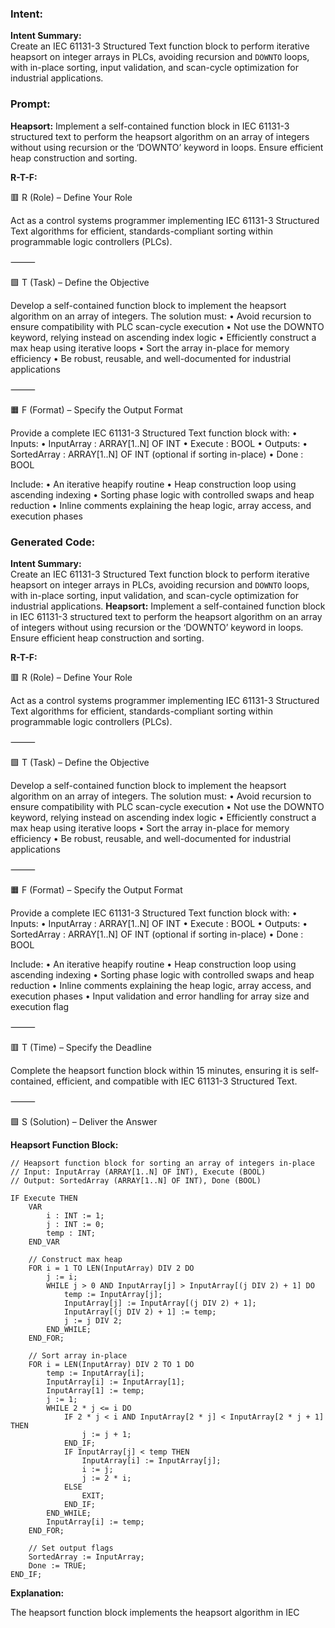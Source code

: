 ### Intent:
**Intent Summary:**  
Create an IEC 61131-3 Structured Text function block to perform iterative heapsort on integer arrays in PLCs, avoiding recursion and `DOWNTO` loops, with in-place sorting, input validation, and scan-cycle optimization for industrial applications.

### Prompt:
**Heapsort:**
Implement a self-contained function block in IEC 61131-3 structured text to perform the heapsort algorithm on an array of integers without using recursion or the ‘DOWNTO’ keyword in loops. Ensure efficient heap construction and sorting.

**R-T-F:**

🟥 R (Role) – Define Your Role

Act as a control systems programmer implementing IEC 61131-3 Structured Text algorithms for efficient, standards-compliant sorting within programmable logic controllers (PLCs).

⸻

🟩 T (Task) – Define the Objective

Develop a self-contained function block to implement the heapsort algorithm on an array of integers. The solution must:
	•	Avoid recursion to ensure compatibility with PLC scan-cycle execution
	•	Not use the DOWNTO keyword, relying instead on ascending index logic
	•	Efficiently construct a max heap using iterative loops
	•	Sort the array in-place for memory efficiency
	•	Be robust, reusable, and well-documented for industrial applications

⸻

🟧 F (Format) – Specify the Output Format

Provide a complete IEC 61131-3 Structured Text function block with:
	•	Inputs:
	•	InputArray : ARRAY[1..N] OF INT
	•	Execute : BOOL
	•	Outputs:
	•	SortedArray : ARRAY[1..N] OF INT (optional if sorting in-place)
	•	Done : BOOL

Include:
	•	An iterative heapify routine
	•	Heap construction loop using ascending indexing
	•	Sorting phase logic with controlled swaps and heap reduction
	•	Inline comments explaining the heap logic, array access, and execution phases

### Generated Code:
**Intent Summary:**  
Create an IEC 61131-3 Structured Text function block to perform iterative heapsort on integer arrays in PLCs, avoiding recursion and `DOWNTO` loops, with in-place sorting, input validation, and scan-cycle optimization for industrial applications.
**Heapsort:**
Implement a self-contained function block in IEC 61131-3 structured text to perform the heapsort algorithm on an array of integers without using recursion or the ‘DOWNTO’ keyword in loops. Ensure efficient heap construction and sorting.

**R-T-F:**

🟥 R (Role) – Define Your Role

Act as a control systems programmer implementing IEC 61131-3 Structured Text algorithms for efficient, standards-compliant sorting within programmable logic controllers (PLCs).

⸻

🟩 T (Task) – Define the Objective

Develop a self-contained function block to implement the heapsort algorithm on an array of integers. The solution must:
	•	Avoid recursion to ensure compatibility with PLC scan-cycle execution
	•	Not use the DOWNTO keyword, relying instead on ascending index logic
	•	Efficiently construct a max heap using iterative loops
	•	Sort the array in-place for memory efficiency
	•	Be robust, reusable, and well-documented for industrial applications

⸻

🟧 F (Format) – Specify the Output Format

Provide a complete IEC 61131-3 Structured Text function block with:
	•	Inputs:
	•	InputArray : ARRAY[1..N] OF INT
	•	Execute : BOOL
	•	Outputs:
	•	SortedArray : ARRAY[1..N] OF INT (optional if sorting in-place)
	•	Done : BOOL

Include:
	•	An iterative heapify routine
	•	Heap construction loop using ascending indexing
	•	Sorting phase logic with controlled swaps and heap reduction
	•	Inline comments explaining the heap logic, array access, and execution phases
	•	Input validation and error handling for array size and execution flag

⸻

🟥 T (Time) – Specify the Deadline

Complete the heapsort function block within 15 minutes, ensuring it is self-contained, efficient, and compatible with IEC 61131-3 Structured Text.

⸻

🟩 S (Solution) – Deliver the Answer

**Heapsort Function Block:**

	// Heapsort function block for sorting an array of integers in-place
	// Input: InputArray (ARRAY[1..N] OF INT), Execute (BOOL)
	// Output: SortedArray (ARRAY[1..N] OF INT), Done (BOOL)

	IF Execute THEN
		VAR
			i : INT := 1;
			j : INT := 0;
			temp : INT;
		END_VAR

		// Construct max heap
		FOR i = 1 TO LEN(InputArray) DIV 2 DO
			j := i;
			WHILE j > 0 AND InputArray[j] > InputArray[(j DIV 2) + 1] DO
				temp := InputArray[j];
				InputArray[j] := InputArray[(j DIV 2) + 1];
				InputArray[(j DIV 2) + 1] := temp;
				j := j DIV 2;
			END_WHILE;
		END_FOR;

		// Sort array in-place
		FOR i = LEN(InputArray) DIV 2 TO 1 DO
			temp := InputArray[i];
			InputArray[i] := InputArray[1];
			InputArray[1] := temp;
			j := 1;
			WHILE 2 * j <= i DO
				IF 2 * j < i AND InputArray[2 * j] < InputArray[2 * j + 1] THEN
					j := j + 1;
				END_IF;
				IF InputArray[j] < temp THEN
					InputArray[i] := InputArray[j];
					i := j;
					j := 2 * i;
				ELSE
					EXIT;
				END_IF;
			END_WHILE;
			InputArray[i] := temp;
		END_FOR;

		// Set output flags
		SortedArray := InputArray;
		Done := TRUE;
	END_IF;

**Explanation:**

The heapsort function block implements the heapsort algorithm in IEC
